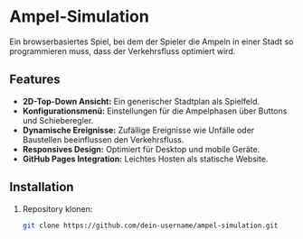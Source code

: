 # Ampel-Simulation

Ein browserbasiertes Spiel, bei dem der Spieler die Ampeln in einer Stadt so programmieren muss, dass der Verkehrsfluss optimiert wird.

## Features

- **2D-Top-Down Ansicht:** Ein generischer Stadtplan als Spielfeld.
- **Konfigurationsmenü:** Einstellungen für die Ampelphasen über Buttons und Schieberegler.
- **Dynamische Ereignisse:** Zufällige Ereignisse wie Unfälle oder Baustellen beeinflussen den Verkehrsfluss.
- **Responsives Design:** Optimiert für Desktop und mobile Geräte.
- **GitHub Pages Integration:** Leichtes Hosten als statische Website.

## Installation

1. Repository klonen:
   ```bash
   git clone https://github.com/dein-username/ampel-simulation.git
